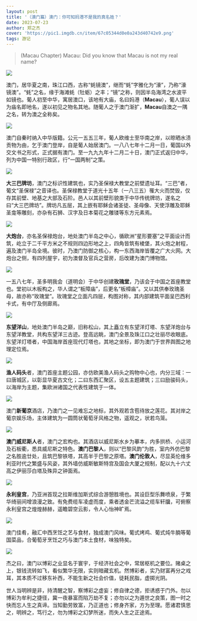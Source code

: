 ```yaml
---
layout: post
title: '（澳门篇）澳门：你可知妈港不是我的真名姓？'
date: 2023-07-23
author: 郑之杰
cover: 'https://pic1.imgdb.cn/item/67c05344d0e0a243d40742e9.png'
tags: 游记
---
```


> (Macau Chapter) Macau: Did you know that Macau is not my real name?

![](https://pic1.imgdb.cn/item/67c05344d0e0a243d40742e9.png)

澳门，居华夏之南，珠江口西，古称“蚝镜澳”，继而“蚝”字雅化为“濠”，乃称“濠镜澳”。“蚝”之名，缘于海滩蚝（牡蛎）之丰；“镜”之称，则因半岛海湾之水波平如镜也。葡人初至中华，寓居澳口，该地有大庙，名曰妈港（**Macau**），葡人误以为庙名即地名，遂以初见之物名其地。随葡人之于澳门渐扩，**Macau**自澳之一隅之名，转为澳之全称矣。

![](https://pic1.imgdb.cn/item/67bb0111d0e0a243d4029603.png)

澳门自秦时纳入中华版籍。公元一五五三年，葡人欧维士至华南之岸，以晾晒水渍贡物为由，乞于澳门登岸，自是葡人始居澳门。一八八七年十二月一日，葡国以外交文书之形式，正式据有澳门。至一九九九年十二月二十日，澳门正式返归中华，列为中国一特别行政区，行“一国两制”之策。

![](https://pic1.imgdb.cn/item/67bb0178d0e0a243d4029635.png)

**大三巴牌坊**，澳门之标识性建筑也，实乃圣保禄大教堂之前壁遗址耳。“三巴”者，葡文“圣保禄”之音译也。圣保禄教堂于道光十五年（一八三五）罹大火而焚毁，仅存其前壁、地基之大部及石阶。邑人以其前壁形貌类于中华传统牌坊，遂名之曰“大三巴牌坊”。牌坊凡五层，其上嵌有耶稣会诸圣徒、圣母像、天使浮雕及耶稣圣龛等雕刻，亦杂有石狮、汉字及日本菊花之雕镂等东方元素焉。

![](https://pic1.imgdb.cn/item/67bafe9bd0e0a243d40294d2.png)

**大炮台**，亦名圣保禄炮台，地处澳门半岛之中心，循欧洲“星形要塞”之平面设计而筑，屹立于二千平方米之不规则四边形地之上，四角皆筑有棱堡，其火炮之射程，遍及澳门半岛全境。彼时，乃澳门防御之核心，构一东西海岸皆覆之广大火网。大炮台之侧，有四列屋宇，初为澳督及官兵之营房，后改建为澳门博物馆。

![](https://pic1.imgdb.cn/item/67bafe40d0e0a243d40294ab.png)

一五八七年，圣多明我会（道明会）于中华创建**玫瑰堂**，乃该会于中国之首座教堂也。堂初以木板构之，华人谓之“板障庙”，后更名“板樟庙”。又以其供奉玫瑰圣母，故亦称“玫瑰堂”。玫瑰堂之立面凡四层，构图对称，其内部建筑平面呈巴西利卡式，有中厅及侧廊焉。

![](https://pic1.imgdb.cn/item/67bafdded0e0a243d4029469.png)

**东望洋山**，地处澳门半岛之巅，旧称松山，其上矗立有东望洋灯塔、东望洋炮台与东望洋教堂，共构东望洋三古迹。登高远眺，澳门全景及珠江口之壮丽尽收眼底。东望洋灯塔者，中国海岸首座现代灯塔也，其地之坐标，即为澳门于世界舆图之地理定位焉。

![](https://pic1.imgdb.cn/item/67bb0051d0e0a243d40295b0.png)

**渔人码头**者，澳门首座主题公园，亦仿欧美渔人码头之购物中心也，内分三域：一曰唐城区，以彰显华夏古文化；二曰东西汇聚区，设五主题建筑；三曰励骏码头，以海岸为主题，集欧洲诸国之代表性建筑于一体。

![](https://pic1.imgdb.cn/item/67bafd2ed0e0a243d402940a.png)

澳门**新葡京**酒店，乃澳门之一见难忘之地标，其外观若含苞待放之莲花。其对岸之葡京娱乐场，主体建筑为一圆筒状葡萄牙风格之物，遥观之，状若鸟笼。

![](https://pic1.imgdb.cn/item/67bafcc0d0e0a243d40293dc.png)

**澳门威尼斯人**者，澳门之宏构也。其酒店以威尼斯水乡为摹本，内多拱桥、小运河及石板衢，悉具威尼斯之特色。**澳门巴黎人**，则以“巴黎风韵”为胜，室内外仿巴黎之名胜逾廿处，且筑巴黎铁塔，其高半于巴黎之原塔。**澳门伦敦人**，尽显英伦维多利亚时代之繁盛与风姿，其外墙仿威斯敏斯特宫及国会大厦之规制，配以九十六丈高之伊丽莎白塔及殊异之钟面焉。

![](https://pic1.imgdb.cn/item/67bafc4ed0e0a243d40293a0.png)

**永利皇宫**，乃亚洲首现之拉斯维加斯式综合游憩胜境也。其设巨型乐舞喷泉，于繁华绮丽间增浪漫之致。有免费缆车凌虚而度，乘者透金芒流溢之缆车轩牖，可俯察永利皇宫之煌煌赫赫，遥瞻碧空云影，令人心怡神旷焉。

![](https://pic1.imgdb.cn/item/67bafb98d0e0a243d4029343.png)

澳门佳肴，融汇中西烹饪之艺与食材，独成澳门风味。葡式烤鸡、葡式炖牛腩等葡国菜品，合葡萄牙烹饪之巧与澳门本土食材，味独特矣。

![](https://pic1.imgdb.cn/item/67bb024fd0e0a243d402969e.png)

杰之曰，澳门以博彩之业显名于寰宇，于经济社会之中，常居枢机之要位。赌桌之上，银钱流转如飞，看似繁华无限，实则暗藏玄机。然博彩者，实乃财富再分之戏耳，其本质不过移东补西，不能生新之社会价值，徒耗民脂，虚掷光阴。

世人当明辨是非，持清醒之智，察博彩之虚妄；修自律之德，拒诱惑于门外。勿以博彩为牟利之捷径，冀一夜暴富而陷万劫不复；亦勿以之为遁世之良策，图一时之快而忘人生之真谛。当知勤劳致富，乃正道也；修身齐家，方为至理。愿诸君慎思之，明辨之，笃行之，勿为博彩之幻梦所迷，而失人生之正途焉。
